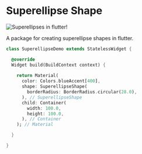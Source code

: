 # Superellipse Shape

![Superellipses in flutter!](https://i.imgur.com/HbfbgBL.png)

A package for creating superellipse shapes in flutter.

```dart
class SuperellipseDemo extends StatelessWidget {

  @override
  Widget build(BuildContext context) {
    
    return Material(
      color: Colors.blueAccent[400],
      shape: SuperellipseShape(
        borderRadius: BorderRadius.circular(28.0),
      ), // SuperellipseShape
      child: Container(
        width: 100.0,
        height: 100.0,
      ), // Container
    ); // Material

  }

}
```
